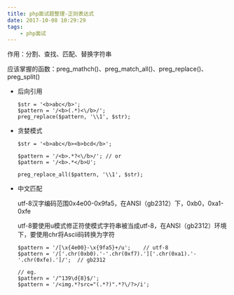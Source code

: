 ```yaml
---
title: php面试题整理-正则表达式
date: 2017-10-08 10:29:29
tags:
    - php面试
---
```

作用：分割、查找、匹配、替换字符串

应该掌握的函数：preg_mathch()、preg_match_all()、preg_replace()、preg_split()
<!-- more -->
+ 后向引用

	```
	$str = '<b>abc</b>';
	$pattern = '/<b>(.*)<\/b>/';
	preg_replace($pattern, '\\1', $str);
	```

+ 贪婪模式

	```
	$str = '<b>abc</b><b>bcd</b>';
	
	$pattern = '/<b>.*?<\/b>/'; // or
	$pattern = '/<b>.*</b>U';
	
	preg_replace_all($pattern, '\\1', $str);
	```

+ 中文匹配

	utf-8汉字编码范围0x4e00-0x9fa5，在ANSI（gb2312）下，0xb0，0xa1-0xfe
	
	utf-8要使用u模式修正符使模式字符串被当成utf-8，在ANSI（gb2312）环境下，要使用chr将Ascii码转换为字符

	```
	$pattern = '/[\x{4e00}-\x{9fa5}+/u';    // utf-8
	$pattern = '/['.chr(0xb0).'-'.chr(0xf7).']['.chr(0xa1).'-'.chr(0xfe).']/';  // gb2312
	
	// eg.
	$pattern = '/^139\d{8}$/';
	$pattern = '/<img.*?src="(.*?)".*?\/?>/i';
	```